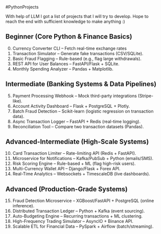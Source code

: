 #PythonProjects

With help of LLM I got a list of projects that I will try to develop.
Hope to reach the end with sufficient knowledge to make anything :)


## Beginner (Core Python & Finance Basics)
0. Currency Converter CLI – Fetch real-time exchange rates
1. Transaction Simulator – Generate fake transactions (CSV/SQLite).
2. Basic Fraud Flagging – Rule-based (e.g., flag large withdrawals).
3. REST API for User Balances – FastAPI/Flask + SQLite.
4. Monthly Spending Analyzer – Pandas + Matplotlib.
 ## Intermediate (Banking Systems & Data Pipelines)
5. Payment Processing Webhook – Mock third-party integrations (Stripe-like).
6. Account Activity Dashboard – Flask + PostgreSQL + Plotly.
7. Batch Fraud Detection – Scikit-learn (logistic regression on transaction data).
8. Async Transaction Logger – FastAPI + Redis (real-time logging).
9. Reconciliation Tool – Compare two transaction datasets (Pandas).
 ## Advanced-Intermediate (High-Scale Systems)
10. Card Transaction Limiter – Rate-limiting API (Redis + FastAPI).
11. Microservice for Notifications – Kafka/PubSub + Python (emails/SMS).
12. Risk Scoring Engine – Rule-based + ML (flag high-risk users).
13. Multi-Currency Wallet API – Django/Flask + Forex API.
14. Real-Time Analytics – Websockets + TimescaleDB (live dashboards).
 ## Advanced (Production-Grade Systems)
15. Fraud Detection Microservice – XGBoost/FastAPI + PostgreSQL (online inference).
16. Distributed Transaction Ledger – Python + Kafka (event sourcing).
17. Auto-Budgeting Engine – Recurring transactions + ML clustering.
18. High-Frequency Trading Simulator – AsyncIO + Binance API.
19. Scalable ETL for Financial Data – PySpark + Airflow (batch/streaming).
